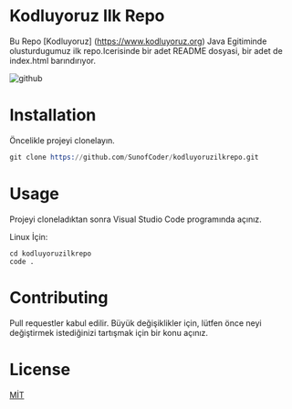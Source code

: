 # Kodluyoruz Ilk Repo

Bu Repo [Kodluyoruz] (https://www.kodluyoruz.org) Java Egitiminde olusturdugumuz ilk repo.Icerisinde bir adet README dosyasi, bir adet de index.html  barındırıyor.

![github](figures/github.png)


# Installation

Öncelikle projeyi clonelayın.

```s
git clone https://github.com/SunofCoder/kodluyoruzilkrepo.git
```

# Usage

Projeyi cloneladıktan sonra Visual Studio Code programında açınız.

Linux İçin:

```
cd kodluyoruzilkrepo
code .
```

# Contributing

Pull requestler kabul edilir. Büyük değişiklikler için, lütfen önce neyi değiştirmek istediğinizi tartışmak için bir konu açınız.

# License

[MİT](https://choosealicense.com/licenses/mit/)

